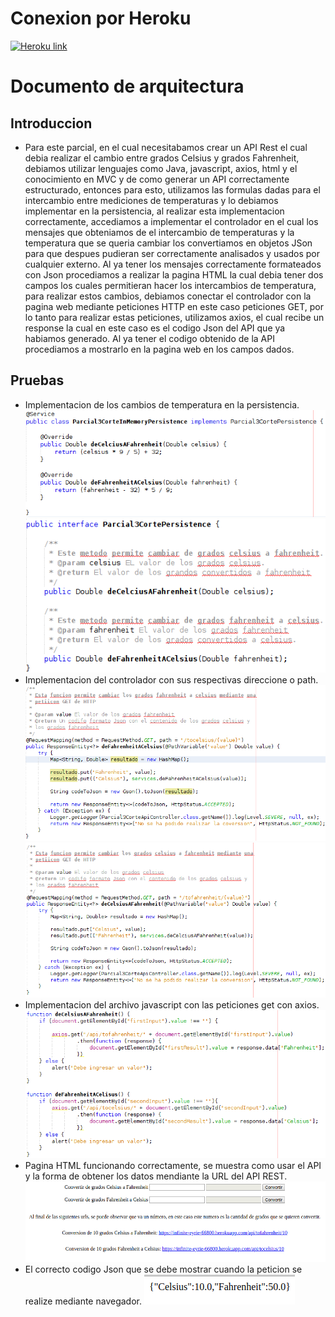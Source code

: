 # Conexion por Heroku
[![Heroku link](https://www.herokucdn.com/deploy/button.png)](https://infinite-eyrie-66800.herokuapp.com/)

# Documento de arquitectura
## Introduccion
- Para este parcial, en el cual necesitabamos crear un API Rest el cual debia realizar el cambio entre grados Celsius y grados Fahrenheit, debiamos utilizar lenguajes como Java, javascript, axios, html y el conocimiento en MVC y de como generar un API correctamente estructurado, entonces para esto, utilizamos las formulas dadas para el intercambio entre mediciones de temperaturas y lo debiamos implementar en la persistencia, al realizar esta implementacion correctamente, accediamos a implementar el controlador en el cual los mensajes que obteniamos de el intercambio de temperaturas y la temperatura que se queria cambiar los convertiamos en objetos JSon para que despues pudieran ser correctamente analisados y usados por cualquier externo.
Al ya tener los mensajes correctamente formateados con Json procediamos a realizar la pagina HTML la cual debia tener dos campos los cuales permitieran hacer los intercambios de temperatura, para realizar estos cambios, debiamos conectar el controlador con la pagina web mediante peticiones HTTP en este caso peticiones GET, por lo tanto para realizar estas peticiones, utilizamos axios, el cual recibe un response la cual en este caso es el codigo Json del API que ya habiamos generado. Al ya tener el codigo obtenido de la API procediamos a mostrarlo en la pagina web en los campos dados.

## Pruebas
- Implementacion de los cambios de temperatura en la persistencia.
![alt text](https://github.com/ARSWCamiloLopez/Parcial3Corte/blob/master/screenshots/Screenshot%20from%202018-12-04%2011-34-19.png)
![alt text](https://github.com/ARSWCamiloLopez/Parcial3Corte/blob/master/screenshots/Screenshot%20from%202018-12-04%2011-34-46.png)
- Implementacion del controlador con sus respectivas direccione o path.
![alt text](https://github.com/ARSWCamiloLopez/Parcial3Corte/blob/master/screenshots/Screenshot%20from%202018-12-04%2011-35-48.png)
![alt text](https://github.com/ARSWCamiloLopez/Parcial3Corte/blob/master/screenshots/Screenshot%20from%202018-12-04%2011-36-05.png)
- Implementacion del archivo javascript con las peticiones get con axios.
![alt text](https://github.com/ARSWCamiloLopez/Parcial3Corte/blob/master/screenshots/Screenshot%20from%202018-12-04%2011-36-25.png)
- Pagina HTML funcionando correctamente, se muestra como usar el API y la forma de obtener los datos mendiante la URL del API REST.
![alt text](https://github.com/ARSWCamiloLopez/Parcial3Corte/blob/master/screenshots/Screenshot%20from%202018-12-04%2011-37-22.png)
- El correcto codigo Json que se debe mostrar cuando la peticion se realize mediante navegador.
![alt text](https://github.com/ARSWCamiloLopez/Parcial3Corte/blob/master/screenshots/Screenshot%20from%202018-12-04%2011-38-03.png)
